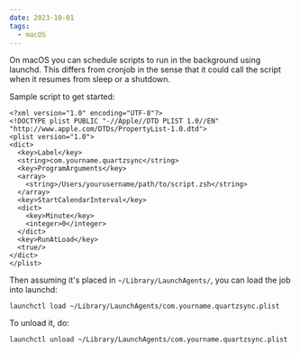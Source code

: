 ```yaml
---
date: 2023-10-01
tags:
  - macOS
---
```

On macOS you can schedule scripts to run in the background using launchd. This differs from cronjob in the sense that it could call the script when it resumes from sleep or a shutdown.

Sample script to get started:

```
<?xml version="1.0" encoding="UTF-8"?>
<!DOCTYPE plist PUBLIC "-//Apple//DTD PLIST 1.0//EN" "http://www.apple.com/DTDs/PropertyList-1.0.dtd">
<plist version="1.0">
<dict>
  <key>Label</key>
  <string>com.yourname.quartzsync</string>
  <key>ProgramArguments</key>
  <array>
    <string>/Users/yourusername/path/to/script.zsh</string>
  </array>
  <key>StartCalendarInterval</key>
  <dict>
    <key>Minute</key>
    <integer>0</integer>
  </dict>
  <key>RunAtLoad</key>
  <true/>
</dict>
</plist>

```

Then assuming it's placed in `~/Library/LaunchAgents/`, you can load the job into launchd:

```
launchctl load ~/Library/LaunchAgents/com.yourname.quartzsync.plist
```

To unload it, do:

```
launchctl unload ~/Library/LaunchAgents/com.yourname.quartzsync.plist
```